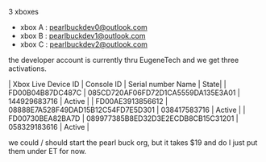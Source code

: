 3 xboxes

- xbox A : pearlbuckdev0@outlook.com
- xbox B : pearlbuckdev1@outlook.com
- xbox C : pearlbuckdev2@outlook.com

the developer account is currently thru EugeneTech and we get three activations.

| Xbox Live Device ID | Console ID | Serial number	Name | State|
| FD00B04B87DC487C | 085CD720AF06FD72D1CA5559DA135E3A01 | 144929683716 | Active |
| FD00AE3913856612 | 08888E7A528F49DAD15B12C54FD7E5D301 | 038417583716 | Active |
| FD00730BEA82BA7D | 089977385B8ED32D3E2ECDB8CB15C31201 | 058329183616 | Active |

we could / should start the pearl buck org, but it takes $19 and do I just put them under ET for now.

